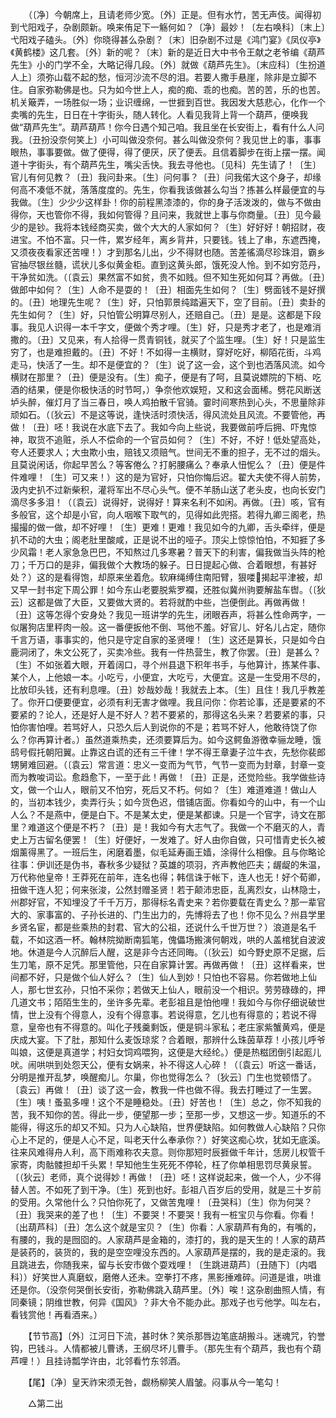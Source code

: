 <!-- { "loadSidebar": true } -->
　　（〔净〕今朝席上，且请老师少宽。〔外〕正是。但有水竹，苦无声伎。闻得初到弋阳戏子，杂剧颇新。唤来侑足下一觞何如？〔净〕最妙！〔左右唤科〕〔末上〕弋阳戏子磕头。〔外〕你晓得甚么杂剧？〔末〕旧杂剧不过是《鸿门宴》《凤仪亭》《黄鹤楼》这几套。〔外〕新的呢？〔末〕新的是近日大中书令王献之老爷编《葫芦先生》小的门学不全，大略记得几段。〔外〕就做《葫芦先生》。〔末应科〕〔生扮道人上〕须弥山载不起的愁，恒河沙流不尽的泪。若要人撒手悬崖，除非是立脚不住。自家弥勒佛是也。只为如今世上人，痴的痴、乖的也痴。苦的苦，乐的也苦。机关簸弄，一场胜似一场；业识缠绵，一世捱到百世。我因发大慈悲心，化作一个卖嘴的先生，日日在十字街头，随人转化。人看见我背上背一个葫芦，便唤我做“葫芦先生”。葫芦葫芦！你今日遇个知己咱。我且坐在长安街上，看有什么人问我。〔丑扮没奈何笑上〕小可叫做没奈何。甚么叫做没奈何？我见世上的事，事事眼热，事事要做。做了便得，得了便厌，厌了便丢。且信着脚步在街上摆一摆。闻道十字街头，有个葫芦先生，嘴尖舌快。我去寻他也。〔见科〕先生请了！〔生〕官儿有何见教？〔丑〕我问卦来。〔生〕问何事？〔丑〕问我偌大这个身子，却缘何高不凑低不就，落落度度的。先生，你看我该做甚么勾当？拣甚么样最便宜的与我做。〔生〕少少少这样卦！你的前程黑漆漆的，你的身子活泼泼的，做与不做由得你，天也管你不得，我如何管得？且问来，我就世上事与你商量。〔丑〕见今最少的是钞。我将本钱经商买卖，做个大大的人家如何？〔生〕好好好！朝招财，夜进宝。不怕不富。只一件，累岁经年，离乡背井，只要钱。钱上了串，东遮西掩，又须夜夜看家还苦哩！）才到那名儿出，少不得财也随。苦差徭滴尽珍珠泪，霸乡官抽尽银丝髓，谎状儿多似黄金柜。直到这黄头郎，饿死没人怜。到不如穷范丹，干净贫如洗。（〔袁云〕果然富不如贫，贵不如贱。但不知生死如何耳？再做。〔丑〕做郎中如何？〔生〕人命不是耍的！〔丑〕相面先生如何？〔生〕劈面钱不是好撰的。〔丑〕地理先生呢？〔生〕好，只怕郭景纯踏遍天下，空了目前。〔丑〕卖卦的先生如何？〔生〕好，只怕管公明算尽别人，还赔自己。〔丑〕是是。这都是下段事。我见人识得一本千字文，便做个秀才哩。〔生〕好，只是秀才老了，也是难消撒的。〔丑〕又见来，有人拾得一贯青铜钱，就买了个监生哩。〔生〕好！只是监生穷了，也是难担戴的。〔丑〕不好！不如得一主横财，穿好吃好，柳陌花街，斗鸡走马，快活了一生。却不是便宜的？〔生〕说了这一会，这个到也洒落风流。如今横财在那里？〔丑〕便是没有。〔生〕痴子，便是有了呵，且莫说嫖院的下梢、吃酒的结果，便是你极快活的时节呵，）争奈他欢娱短，又和这会面稀。劈花风断送垆头醉，催灯月了当三春日，唤人鸡拍散千官骑。霎时间寒热到心头，不思量除非顽如石。（〔狄云〕不是这等说，逢快活时须快活，得风流处且风流。不要管他，再做！〔丑〕呸！我说在水底下去了。我如今向上些说，我要做前呼后拥、吓鬼惊神，取货不追赃，杀人不偿命的一个官员如何？〔生〕不好，不好！低处望高处，夸人还要求人；大虫欺小虫，赔钱又须赔气。世间无不重的担子，无不过的烟头。且莫说闲话，你起早苦么？等客倦么？打躬腰痛么？奉承人忸怩么？〔丑〕便是件件难哩！〔生〕可又来！）这的是为官好，只怕你悔后迟。翟大夫使不得人前势，汲内史扒不过新柴积，灌将军出不尽心头气。便不羊肠山送了老头皮，也向长安门滴尽多多泪！（〔袁云〕说得好，说得好！算来名利不如闲。再做。〔丑〕咳，官有多般官，这个却是小官，向人咽喉下取气的，见得如此兜搭。若得九卿三阁老，热撮撮的做一做，却不好哩！〔生〕更难！更难！我见如今的九卿，舌头牵绊，便是扒不动的大虫；阁老肚里酸咸，正是说不出的哑子。顶尖上惊惊怕怕，不知捱了多少风霜！老人家急急巴巴，不知熬过几多寒暑？普天下的利害，偏我做当头阵的枪刀；千万口的是非，偏我做个大教场的躲子。日日提起心做、合着眼想，有甚好处？）这的是看得饱，却原来坐着危。软麻绳缚住南阳臂，狠喽揭起平津被，却又早一封书定下周公罪！如今东山老要脱紫罗襴，还胜似冀州驹要解盐车辔。（〔狄云〕这都是做了大臣，又要做大贤的。若将就酌中些，岂便倒此。再做再做！〔丑〕这等怎得个安身处？我见一班讲学的先生，闭眼吞声，将甚么性命两字，一似屠狗店里秤肉一般。这一番便扳他不倒、骂他不羞。好官儿、好名儿占定，随你千言万语，事事实的，他只是守定自家的圣贤哩！〔生〕这还是算长，只是如今白鹿洞闭了，朱文公死了，买卖冷些。我有一件热营生，教了你罢。〔丑〕是甚么？〔生〕不如张着大眼，开着阔口，寻个州县退下积年书手，与他算计，拣某件事、某个人，上他娘一本。小吃亏，小便宜，大吃亏，大便宜。这是一生受用不尽的，比放印头钱，还有利息哩。〔丑〕妙哉妙哉！我就去上本。〔生〕且住！我几乎教差了。你开口便要便宜，必须有利无害才做哩。我且问你：你若论事，还是要紧的不要紧的？论人，还是好人是不好人？若不要紧的，那得这名头来？若要紧的事，只怕你害怕哩。若骂好人，只恐久后人到说你的不是；若骂不好人，他敢待饶了你么？你再算计者。）虽然道乘热卖，还须要算后为。如今这鳄鱼游徼幸骊龙睡，饿鸱号假托朝阳翼。止靠这白谎的还有三千律！学不得王章妻子泣牛衣，先愁你裴郎甥舅难回避。（〔袁云〕常言道：忠义一变而为气节，气节一变而为封章，封章一变而为教唆词讼。愈趋愈下，一至于此！再做！〔丑〕正是，还觉险些。我学做些诗文，做一个山人，眼前又不怕穷，死后又不朽。何如？〔生〕难道难道！做山人的，当初本钱少，卖弄行头；如今货色迟，借铺店面。你看如今的山中，有一个山人么？不是燕中，便是白下。不是某太史，便是某都谏。只是一个官字，诗文在那里？难道这个便是不朽？〔丑〕是！我如今有大志气了。我做一个不磨灭的人，青史上万古留名便罢！〔生〕好便好，一发难了。好人由你自做，只可惜青史长久被烟薰得黑了。一班后生，闲磨着墨，似毛延寿画王嫱，涂得什么相像。且与你略论往事：伊训还是伪书，春秋多少疑狱？英雄的项羽，齐声教他匹夫；龌龊的朱温，万代称他皇帝！王莽死在前年，连名也得；韩信诛于帐下，连人也无！好个荀卿，扭做干连人犯；何来张浚，公然封赠圣贤！若于颠沛忠臣，乱离烈女，山林隐士，州郡好官，不知埋没了千千万万，那得标名青史来？若你要载在青史么？那一辈官大的、家事富的、子孙长进的、门生出力的，先博将去了也！你不见么？州县学里乡贤名宦，都是些乘热的封君、官大的公祖，还说什么千世万世？）浪道是名千载，不如这酒一杯。翰林院拗断南狐笔，傀儡场搬演何朝戏，哄的人盖棺犹自波波地。休道是今人沉醉后人醒，这是非今古还同晦。（〔狄云〕如今野史原不足据，后生刀笔，原不足凭。那里管他，只在自家算计罢。再做再做！〔丑〕这样看来，世间都不好，只是做个仙人好么？〔生〕仙人到妙！只怕也不容易。你若做地上仙人，那七世玄孙，只怕不采你；若做天上仙人，眼前没一个相识。劳劳碌碌的，押几道文书；陌陌生生的，坐许多先辈。老彭祖且是怕他哩！我如今与你仔细说破世情，世上没有个得意人，没有个得意事。若说得意，乞儿也有得意的；若说不得意，皇帝也有不得意的。叫化子残羹剩饭，便是铜斗家私；老庄家紫蟹黄鸡，便是庆成大宴。下了肚，那知什么麦饭琼浆？合着眼，那辨什么珠茵草荐！小孩儿呼爷叫娘，这便是真道学；村妇女饲鸡喂狗，这便是大经纶。）便是热糍团倒引起厖儿吠。闹哄哄到处怨天公，便有女娲来，补不得这人心碎！（〔袁云〕听这一番话，分明是推开乱梦，唤醒痴儿。尔巢，你也觉得怎么？〔狄云〕门生也觉顿悟了。〔袁云〕再做！〔丑〕谈了这一会，教我一件也做不得。我去打睡过了一生罢。〔生〕咦！蚤虱多哩！这个不是睡稳处。〔丑〕好苦也！〔生〕总之，你不知我的苦，我不知你的苦。得此一步，便望那一步；至那一步，又想这一步。知道乐的不能得，得这乐的却又不知。只为人心缺陷，世界便缺陷。如何教做人心缺陷？只你心上不足的，便是人心不足，叫老天什么奉承你？）好笑这痴心坎，犹如无底溪。往来风难得舟人利，高下雨难称农夫意。则你那短时辰捱做千年计，恁房儿权管千家寄，肉骷髅担却千头累！早知他生生死死不停轮，枉了你单相思罚尽黄泉誓。〔（狄云〕老师，真个说得妙！再做！〔丑〕呸！这样说起来，做一个人，少不得替人苦。不如死了到干净。〔生〕死到也好。彭祖八百岁后的受用，就是三十岁前的受用。久常他什么？只怕你死了，又做苦鬼哩！〔丑哭科〕〔生〕你为何哭？〔丑〕我哭来的差了也！〔生〕不要哭！不要哭！我有一桩宝贝与你看。你看！〔出葫芦科〕〔丑〕怎么这个就是宝贝？〔生〕你看：人家葫芦有角的，有嘴的，有腰的，我的是囫囵的。人家葫芦是金箱的，漆打的，我的是天生的！人家的葫芦是装药的，装货的，我的是空空哩没东西的。人家葫芦是摆的，我的是走滚的。我且跳进去，你随我来，留与长安市做个耍戏哩！〔生跳进葫芦〕〔丑随下〕〔内唱科〕）好笑世人真磨蚁，磨倦人还未。空拳打不疼，黑影捶难碎。问道是谁，哄谁还是你。（没奈何哭倒长安街，弥勒佛跳入葫芦里。〔外〕唉！这杂剧曲照人情，有同秦镜；阴维世教，何异《国风》？非大令不能办此。那戏子也亏他学。叫左右，看钱赏他！再看酒来。） 

　　【节节高】〔外〕江河日下流，甚时休？笑杀那唇边笔底胡搬斗。迷魂咒，钓誉钩，巴钱斗。人情都被儿曹诱，王纲尽坏儿曹手。（那先生有个葫芦，我也有个葫芦哩！）且挂诗瓢学许由，北邻看竹东邻酒。 

　　【尾】〔净〕皇天祚宋须无咎，觑杨柳笑人眉皱。闷事从今一笔勾！ 

　　△第二出 

